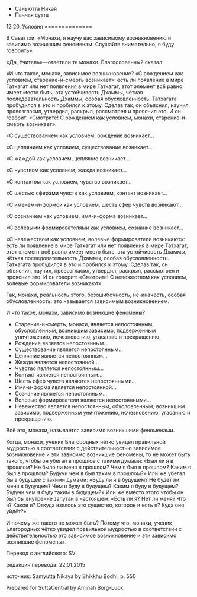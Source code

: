 









* Саньютта Никая
* Паччая сутта


12\.20\. Условия
\=\=\=\=\=\=\=\=\=\=\=\=\=\=



В Саваттхи\. «Монахи, я научу вас зависимому возникновению и зависимо возникшим феноменам\. Слушайте внимательно, я буду говорить»\.


«Да, Учитель»—ответили те монахи\. Благословенный сказал:


«И что такое, монахи, зависимое возникновение? «С рождением как условием, старение\-и\-смерть возникает»: есть ли появление в мире Татхагат или нет появления в мире Татхагат, этот элемент всё равно имеет место быть, эта устойчивость Дхаммы, чёткая последовательность Дхаммы, особая обусловленность\. Татхагата пробудился в это и пробился к этому\. Сделав так, он объяснил, научил, провозгласил, утвердил, раскрыл, рассмотрел и прояснил это\. И он говорит: «Смотрите\! С рождением как условием, монахи, старение\-и\-смерть возникает»\.


«С существованием как условием, рождение возникает…


«С цеплянием как условием, существование возникает…


«С жаждой как условием, цепляние возникает…


«С чувством как условием, жажда возникает…


«С контактом как условием, чувство возникает…


«С шестью сферами чувств как условием, контакт возникает…


«С именем\-и\-формой как условием, шесть сфер чувств возникают…


«С сознанием как условием, имя\-и\-форма возникает…


«С волевыми формирователями как условием, сознание возникает…


«С невежеством как условием, волевые формирователи возникают»: есть ли появление в мире Татхагат или нет появления в мире Татхагат, этот элемент всё равно имеет место быть, эта устойчивость Дхаммы, чёткая последовательность Дхаммы, особая обусловленность\. Татхагата пробудился в это и пробился к этому\. Сделав так, он объяснил, научил, провозгласил, утвердил, раскрыл, рассмотрел и прояснил это\. И он говорит: «Смотрите\! С невежеством как условием, волевые формирователи возникают»\.


Так, монахи, реальность этого, безошибочность, не\-иначесть, особая обусловленность: это называется зависимым возникновением\.


И что такое, монахи, зависимо возникшие феномены?


* Старение\-и\-смерть, монахи, является непостоянным, обусловленным, возникшим зависимо, подверженным уничтожению, исчезновению, угасанию и прекращению\.
* Рождение является непостоянным…
* Существование является непостоянным…
* Цепляние является непостоянным…
* Жажда является непостоянной…
* Чувство является непостоянным…
* Контакт является непостоянным…
* Шесть сфер чувств являются непостоянными…
* Имя\-и\-форма является непостоянной…
* Сознание является непостоянным…
* Волевые формирователи являются непостоянными…
* Невежество является непостоянным, обусловленным, возникшим зависимо, подверженным уничтожению, исчезновению, угасанию и прекращению\.


Всё это, монахи, называется зависимо возникшими феноменами\.


Когда, монахи, ученик Благородных чётко увидел правильной мудростью в соответствии с действительностью зависимое возникновение и эти зависимо возникшие феномены, то не может быть такого, чтобы он убегал в прошлое с такими думами: «Был ли я в прошлом? Не было ли меня в прошлом? Чем я был в прошлом? Каким я был в прошлом? Будучи чем я был таким в прошлом?» Или же убегал бы в будущее с такими думами: «Буду ли я в будущем? Не будет ли меня в будущем? Чем я буду в будущем? Каким я буду в будущем? Будучи чем я буду таким в будущем?» Или же вместо этого чтобы он был бы внутренне запутан в настоящем: «Есть ли я? Нет ли меня? Что я? Каков я? Откуда взялось это существо, которое и есть я? Куда оно уйдёт?»


И почему же такого не может быть? Потому что, монахи, ученик Благородных чётко увидел правильной мудростью в соответствии с действительностью это зависимое возникновение и эти зависимо возникшие феномены»\.



Перевод с английского: SV


редакция перевода: 22\.01\.2015


источник: Samyutta Nikaya by Bhikkhu Bodhi, p\. 550


Prepared for SuttaCentral by Aminah Borg\-Luck\.






